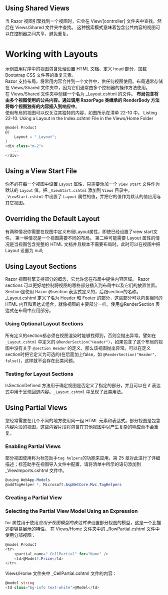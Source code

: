 
## Using Shared Views
当 Razor 视图引擎找到一个视图时，它会在 View/[controller] 文件夹中查找，然后在 Views/Shared 文件夹中查找。
这种搜索模式意味着包含公共内容的视图可以在控制器之间共享，避免重复。

# Working with Layouts
示例应用程序中的视图包含处理设置 HTML 文档、定义 head 部分、加载 Bootstrap CSS 文件等的重复元素。   
Razor 支持布局，将常用内容合并到一个文件中，供任何视图使用。布局通常存储在 Views/Shared 文件夹中，因为它们通常由多个控制器的操作方法使用。  
在 Views/Shared 文件夹中创建一个名为 _Layout.cshtml 的文件。
**布局包含将由多个视图使用的公共内容。通过调用 RazorPage<T> 类继承的 RenderBody 方法将每个视图独有的内容插入到响应中**。  
使用布局的视图可以仅关注其独特的内容，如图所示在清单 22-10 中。
Listing 22-10. Using a Layout in the Index.cshtml File in the Views/Home Folder
```cs
@model Product
@{
    Layout = "_Layout";
}
<div class="m-2">
   ... 
</div>
```

## Using a View Start File
你不必在每一个视图中设置 `Layout` 属性，只需要添加一个 `view start` 文件作为默认的 `Layout` 值。把 `_ViewStart.cshtml` 添加到 `Views` 目录中。
`_ViewStart.cshtml` 中设置了 `Layout` 属性的值，并把它的值作为默认的值应用与其它视图。

## Overriding the Default Layout
有两种情况你需要在视图中定义布局Layout属性，即使已经设置了view start文件。
第一种情况是一个视图需要不同的布局。
第二种可能需要 Layout 属性的情况是当视图包含完整的 HTML 文档并且根本不需要布局时。此时可以在视图中把Layout 设置为 null;

## Using Layout Sections
Razor 视图引擎支持部分的概念，它允许您在布局中提供内容区域。 Razor sections 可以更好地控制将视图的哪些部分插入到布局中以及它们的放置位置。
Section是使用 Razor @section 表达式定义的，后跟section的名称。_Layout.cshtml 定义了名为 Header 和 Footer 的部分，这些部分可以包含相同的 HTML 内容和表达式组合，就像视图的主要部分一样。使用@RenderSection 表达式在布局中应用部分。
### Using Optional Layout Sections
所有定义的section都必须在视图渲染时能够找得到，否则会抛出异常。譬如在 `_Layout.cshtml` 中定义的 `@RenderSection("Header")`，如果包含了这个布局的视图中没有关于 `@section Header` 的定义，那么该视图抛出异常。可以在定义section时把它定义为可选的(在后面加上false，如 `@RenderSection("Header"， false)`)，这样就不会存在此类问题。
### Testing for Layout Sections
IsSectionDefined 方法用于确定视图是否定义了指定的部分，并且可以在 if 表达式中用于呈现回退内容。`_Layout.cshtml` 中呈现了此类用法。

## Using Partial Views
您经常需要在几个不同的地方使用同一组 HTML 元素和表达式。部分视图是包含内容片段的视图，这些内容片段将包含在其他视图中以产生复杂的响应而不会重复。
### Enabling Partial Views
部分视图使用称为标签助手`tag helpers`的功能来应用，第 25 章对此进行了详细描述；标签助手在视图导入文件中配置，请将清单中所示的语句添加到 _ViewImports.cshtml 文件中。
```cs
@using WebApp.Models
@addTagHelper *, Microsoft.AspNetCore.Mvc.TagHelpers
```
### Creating a Partial View
### Selecting the Partial View Model Using an Expression
for 属性用于使用*应用于视图模型的表达式来*设置部分视图的模型，这是一个比描述更容易展示的特性。
在 Views/Home 文件夹中的 _RowPartial.cshtml 文件中使用分部视图：
```cs
@model Product
<tr>
    <partial name="_CellPartial" for="Name" />
    <td>@Model?.Price</td>
</tr>
```
Views/Home 文件夹中 _CellPartial.cshtml 文件的内容：
```c#
@model string
<td class="bg-info text-white">@Model</td>
```
